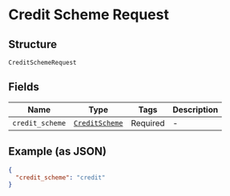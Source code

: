 
# Credit Scheme Request

## Structure

`CreditSchemeRequest`

## Fields

| Name | Type | Tags | Description |
|  --- | --- | --- | --- |
| `credit_scheme` | [`CreditScheme`](../../doc/models/credit-scheme.md) | Required | - |

## Example (as JSON)

```json
{
  "credit_scheme": "credit"
}
```

